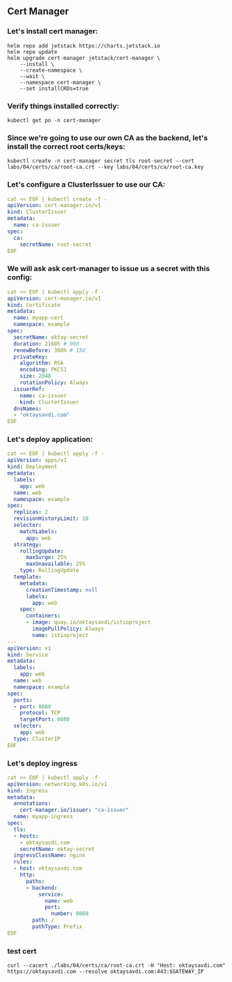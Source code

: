 

## Cert Manager

### Let's install cert manager:
```
helm repo add jetstack https://charts.jetstack.io
helm repo update
helm upgrade cert-manager jetstack/cert-manager \
    --install \
    --create-namespace \
    --wait \
    --namespace cert-manager \
    --set installCRDs=true
```
### Verify things installed correctly:
```
kubectl get po -n cert-manager
```
### Since we're going to use our own CA as the backend, let's install the correct root certs/keys:
```
kubectl create -n cert-manager secret tls root-secret --cert labs/04/certs/ca/root-ca.crt --key labs/04/certs/ca/root-ca.key
```
### Let's configure a ClusterIssuer to use our CA:
```yaml
cat << EOF | kubectl create -f -
apiVersion: cert-manager.io/v1
kind: ClusterIssuer
metadata:
  name: ca-issuer
spec:
  ca:
    secretName: root-secret
EOF
```
### We will ask ask cert-manager to issue us a secret with this config:
```yaml
cat << EOF | kubectl apply -f -
apiVersion: cert-manager.io/v1
kind: Certificate
metadata:
  name: myapp-cert
  namespace: example
spec:
  secretName: oktay-secret
  duration: 2160h # 90d
  renewBefore: 360h # 15d
  privateKey:
    algorithm: RSA
    encoding: PKCS1
    size: 2048
    rotationPolicy: Always
  issuerRef:
    name: ca-issuer
    kind: ClusterIssuer
  dnsNames:
  - "oktaysavdi.com"
EOF
```
### Let's deploy application:
```yaml
cat << EOF | kubectl apply -f -
apiVersion: apps/v1
kind: Deployment
metadata:
  labels:
    app: web
  name: web
  namespace: example
spec:
  replicas: 2
  revisionHistoryLimit: 10
  selector:
    matchLabels:
      app: web
  strategy:
    rollingUpdate:
      maxSurge: 25%
      maxUnavailable: 25%
    type: RollingUpdate
  template:
    metadata:
      creationTimestamp: null
      labels:
        app: web
    spec:
      containers:
      - image: quay.io/oktaysavdi/istioproject
        imagePullPolicy: Always
        name: istioproject
--- 
apiVersion: v1
kind: Service 
metadata:     
  labels:
    app: web
  name: web
  namespace: example
spec:
  ports:
  - port: 8080
    protocol: TCP
    targetPort: 8080
  selector:
    app: web
  type: ClusterIP
EOF
```
### Let's deploy ingress
```yaml
cat << EOF | kubectl apply -f-
apiVersion: networking.k8s.io/v1
kind: Ingress
metadata:
  annotations:
    cert-manager.io/issuer: "ca-issuer"
  name: myapp-ingress
spec:
  tls:
  - hosts:
    - oktaysavdi.com
    secretName: oktay-secret
  ingressClassName: nginx
  rules:
  - host: oktaysavdi.com
    http:
      paths:
      - backend:
          service:
            name: web
            port:
              number: 8080
        path: /
        pathType: Prefix
EOF
```
### test cert
```
curl --cacert ./labs/04/certs/ca/root-ca.crt -H "Host: oktaysavdi.com" https://oktaysavdi.com --resolve oktaysavdi.com:443:$GATEWAY_IP
```
